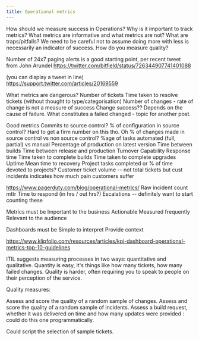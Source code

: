 ```yaml
---
title: Operational metrics
---
```

How should we measure success in Operations? Why is it important to track metrics? What metrics are informative and what metrics are not? What are traps/pitfalls? We need to be careful not to assume doing more with less is necessarily an indicator of success. How do you measure quality?

Number of 24x7 paging alerts is a good starting point, per recent tweet from John Arundel https://twitter.com/bitfield/status/726344907741401088

(you can display a tweet in line)
https://support.twitter.com/articles/20169559

What metrics are dangerous?
Number of tickets
Time taken to resolve tickets (without thought to type/categorisation)
Number of changes - rate of change is not a measure of success
Change success?? Depends on the cause of failure. What constitutes a failed changed - topic for another post.

Good metrics
Commits to source control? % of configuration in source control? Hard to get a firm number on this tho. Oh % of changes made in source control vs non source control?
%age of tasks automated (full, partial) vs manual
Percentage of production on latest version
Time between builds
Time between release and production 
Turnover
Capability
Response time
Time taken to complete builds
Time taken to complete upgrades
Uptime
Mean time to recovery
Project tasks completed or % of time devoted to projects?
Customer ticket volume -- not total tickets but cust incidents indicates how much pain customers suffer 


https://www.pagerduty.com/blog/operational-metrics/
Raw incident count
mttr
Time to respond (in hrs / out hrs?)
Escalations -- definitely want to start counting these 

Metrics must be
Important to the business
Actionable
Measured frequently
Relevant to the audience 

Dashboards must be
Simple to interpret
Provide context

https://www.klipfolio.com/resources/articles/kpi-dashboard-operational-metrics-top-10-guidelines

ITIL suggests measuring processes in two ways: quantitative and qualitative. Quantity is easy, it's things like how many tickets, how many failed changes. Quality is harder, often requiring you to speak to people on their perception of the service.

Quality measures:

Assess and score the quality of a random sample of changes.
Assess and score the quality of a random sample of incidents.
Assess a build request, whether it was delivered on time and how many updates were provided : could do this one programmatically.

Could script the selection of sample tickets.

